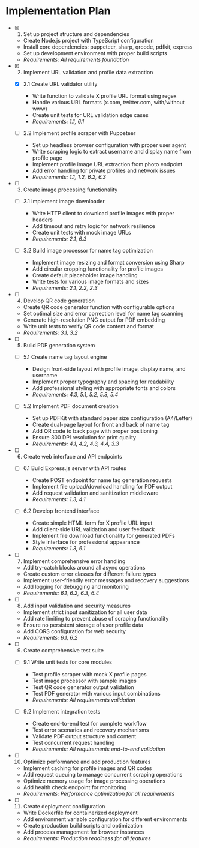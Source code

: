 # Implementation Plan

- [x] 1. Set up project structure and dependencies
  - Create Node.js project with TypeScript configuration
  - Install core dependencies: puppeteer, sharp, qrcode, pdfkit, express
  - Set up development environment with proper build scripts
  - _Requirements: All requirements foundation_

- [x] 2. Implement URL validation and profile data extraction
  - [x] 2.1 Create URL validator utility
    - Write function to validate X profile URL format using regex
    - Handle various URL formats (x.com, twitter.com, with/without www)
    - Create unit tests for URL validation edge cases
    - _Requirements: 1.1, 6.1_
  
  - [ ] 2.2 Implement profile scraper with Puppeteer
    - Set up headless browser configuration with proper user agent
    - Write scraping logic to extract username and display name from profile page
    - Implement profile image URL extraction from photo endpoint
    - Add error handling for private profiles and network issues
    - _Requirements: 1.1, 1.2, 6.2, 6.3_

- [ ] 3. Create image processing functionality
  - [ ] 3.1 Implement image downloader
    - Write HTTP client to download profile images with proper headers
    - Add timeout and retry logic for network resilience
    - Create unit tests with mock image URLs
    - _Requirements: 2.1, 6.3_
  
  - [ ] 3.2 Build image processor for name tag optimization
    - Implement image resizing and format conversion using Sharp
    - Add circular cropping functionality for profile images
    - Create default placeholder image handling
    - Write tests for various image formats and sizes
    - _Requirements: 2.1, 2.2, 2.3_

- [ ] 4. Develop QR code generation
  - Create QR code generator function with configurable options
  - Set optimal size and error correction level for name tag scanning
  - Generate high-resolution PNG output for PDF embedding
  - Write unit tests to verify QR code content and format
  - _Requirements: 3.1, 3.2_

- [ ] 5. Build PDF generation system
  - [ ] 5.1 Create name tag layout engine
    - Design front-side layout with profile image, display name, and username
    - Implement proper typography and spacing for readability
    - Add professional styling with appropriate fonts and colors
    - _Requirements: 4.3, 5.1, 5.2, 5.3, 5.4_
  
  - [ ] 5.2 Implement PDF document creation
    - Set up PDFKit with standard paper size configuration (A4/Letter)
    - Create dual-page layout for front and back of name tag
    - Add QR code to back page with proper positioning
    - Ensure 300 DPI resolution for print quality
    - _Requirements: 4.1, 4.2, 4.3, 4.4, 3.3_

- [ ] 6. Create web interface and API endpoints
  - [ ] 6.1 Build Express.js server with API routes
    - Create POST endpoint for name tag generation requests
    - Implement file upload/download handling for PDF output
    - Add request validation and sanitization middleware
    - _Requirements: 1.3, 4.1_
  
  - [ ] 6.2 Develop frontend interface
    - Create simple HTML form for X profile URL input
    - Add client-side URL validation and user feedback
    - Implement file download functionality for generated PDFs
    - Style interface for professional appearance
    - _Requirements: 1.3, 6.1_

- [ ] 7. Implement comprehensive error handling
  - Add try-catch blocks around all async operations
  - Create custom error classes for different failure types
  - Implement user-friendly error messages and recovery suggestions
  - Add logging for debugging and monitoring
  - _Requirements: 6.1, 6.2, 6.3, 6.4_

- [ ] 8. Add input validation and security measures
  - Implement strict input sanitization for all user data
  - Add rate limiting to prevent abuse of scraping functionality
  - Ensure no persistent storage of user profile data
  - Add CORS configuration for web security
  - _Requirements: 6.1, 6.2_

- [ ] 9. Create comprehensive test suite
  - [ ] 9.1 Write unit tests for core modules
    - Test profile scraper with mock X profile pages
    - Test image processor with sample images
    - Test QR code generator output validation
    - Test PDF generator with various input combinations
    - _Requirements: All requirements validation_
  
  - [ ] 9.2 Implement integration tests
    - Create end-to-end test for complete workflow
    - Test error scenarios and recovery mechanisms
    - Validate PDF output structure and content
    - Test concurrent request handling
    - _Requirements: All requirements end-to-end validation_

- [ ] 10. Optimize performance and add production features
  - Implement caching for profile images and QR codes
  - Add request queuing to manage concurrent scraping operations
  - Optimize memory usage for image processing operations
  - Add health check endpoint for monitoring
  - _Requirements: Performance optimization for all requirements_

- [ ] 11. Create deployment configuration
  - Write Dockerfile for containerized deployment
  - Add environment variable configuration for different environments
  - Create production build scripts and optimization
  - Add process management for browser instances
  - _Requirements: Production readiness for all features_